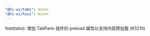 ```yaml
---
"@hi-ui/tabs": minor
"@hi-ui/hiui": minor
---
```


feat(tabs): 增加 TabPane 组件的 preload 属性以支持内容预加载 (#3210)
